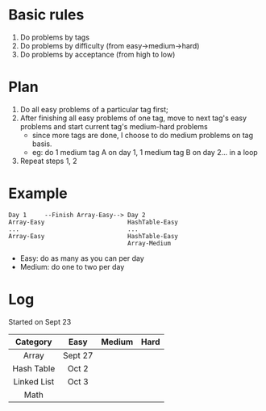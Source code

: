 # Basic rules

1. Do problems by tags
2. Do problems by difficulty (from easy->medium->hard)
3. Do problems by acceptance (from high to low)

# Plan
1. Do all easy problems of a particular tag first;
2. After finishing all easy problems of one tag, move to next tag's easy problems and start current tag's medium-hard problems
    - since more tags are done, I choose to do medium problems on tag basis.
    - eg: do 1 medium tag A on day 1, 1 medium tag B on day 2... in a loop
3. Repeat steps 1, 2

# Example

```
Day 1     --Finish Array-Easy--> Day 2
Array-Easy                       HashTable-Easy
...                              ...
Array-Easy                       HashTable-Easy
                                 Array-Medium
```
- Easy: do as many as you can per day
- Medium: do one to two per day


# Log
Started on Sept 23

| Category | Easy | Medium | Hard |
|:--------:|:----:|:------:|:----:|
| Array | Sept 27 | | |
| Hash Table | Oct 2 | | |
| Linked List | Oct 3 | | |
| Math | | | |

